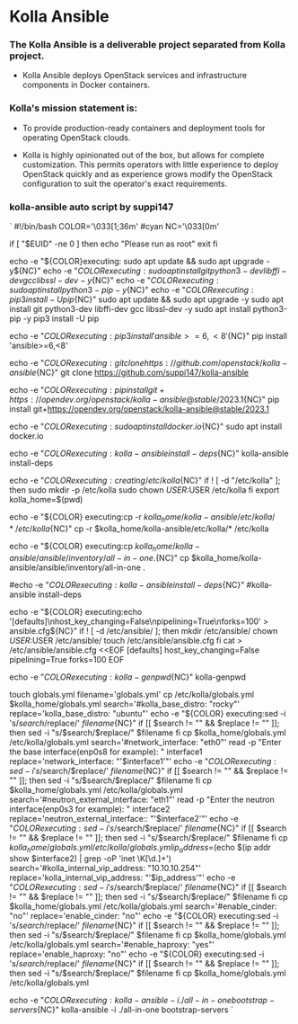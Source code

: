 # Kolla Ansible
### The Kolla Ansible is a deliverable project separated from Kolla project.

- Kolla Ansible deploys OpenStack services and infrastructure components in Docker containers.

### Kolla's mission statement is:

- To provide production-ready containers and deployment tools for operating OpenStack clouds.

- Kolla is highly opinionated out of the box, but allows for complete customization. This permits operators with little experience to deploy OpenStack quickly and as experience grows modify the OpenStack configuration to suit the operator's exact requirements.


### kolla-ansible auto script by suppi147
`
   #!/bin/bash
   COLOR='\033[1;36m' #cyan
   NC='\033[0m'

   if [ "$EUID" -ne 0 ]
   then echo "Please run as root"
   exit
   fi


   echo -e "${COLOR}executing: sudo apt update && sudo apt upgrade -y${NC}"
   echo -e "${COLOR}executing: sudo apt install git python3-dev libffi-dev gcc libssl-dev -y${NC}"
   echo -e "${COLOR}executing: sudo apt install python3-pip -y${NC}"
   echo -e "${COLOR}executing: pip3 install -U pip${NC}"
   sudo apt update && sudo apt upgrade -y
   sudo apt install git python3-dev libffi-dev gcc libssl-dev -y
   sudo apt install python3-pip -y
   pip3 install -U pip

   echo -e "${COLOR}executing: pip3 install 'ansible>=6,<8'${NC}"
   pip install 'ansible>=6,<8'

   echo -e "${COLOR}executing: git clone https://github.com/openstack/kolla-ansible${NC}"
   git clone https://github.com/suppi147/kolla-ansible

   echo -e "${COLOR}executing: pip install git+https://opendev.org/openstack/kolla-ansible@stable/2023.1${NC}"
   pip install git+https://opendev.org/openstack/kolla-ansible@stable/2023.1

   echo -e "${COLOR}executing: sudo apt install docker.io${NC}"
   sudo apt install docker.io

   echo -e "${COLOR}executing: kolla-ansible install-deps${NC}"
   kolla-ansible install-deps

   echo -e "${COLOR} executing: creating /etc/kolla${NC}"
   if ! [ -d "/etc/kolla" ]; then
         sudo mkdir -p /etc/kolla
         sudo chown $USER:$USER /etc/kolla
   fi
   export kolla_home=$(pwd)

   echo -e "${COLOR} executing:cp -r $kolla_home/kolla-ansible/etc/kolla/* /etc/kolla${NC}"
   cp -r $kolla_home/kolla-ansible/etc/kolla/* /etc/kolla

   echo -e "${COLOR} executing:cp $kolla_home/kolla-ansible/ansible/inventory/all-in-one .${NC}"
   cp $kolla_home/kolla-ansible/ansible/inventory/all-in-one .

   #echo -e "${COLOR} executing:kolla-ansible install-deps${NC}"
   #kolla-ansible install-deps

   echo -e "${COLOR} executing:echo '[defaults]\nhost_key_changing=False\npipelining=True\nforks=100' > ansible.cfg${NC}"
   if ! [ -d /etc/ansible/ ]; then
         mkdir /etc/ansible/
         chown $USER:$USER /etc/ansible/
         touch /etc/ansible/ansible.cfg
   fi
   cat > /etc/ansible/ansible.cfg <<EOF
   [defaults]
   host_key_changing=False
   pipelining=True
   forks=100
   EOF

   echo -e "${COLOR} executing:kolla-genpwd${NC}"
   kolla-genpwd

   touch globals.yml
   filename='globals.yml'
   cp /etc/kolla/globals.yml $kolla_home/globals.yml
   search='#kolla_base_distro: "rocky"'
   replace='kolla_base_distro: "ubuntu"'
   echo -e "${COLOR} executing:sed -i 's/$search/$replace/' $filename${NC}"
   if [[ $search != "" && $replace != "" ]]; then
   sed -i "s/$search/$replace/" $filename
   fi
   cp $kolla_home/globals.yml /etc/kolla/globals.yml
   search='#network_interface: "eth0"'
   read -p "Enter the base interface(enp0s8 for example): " interface1
   replace='network_interface: "'$interface1'"'
   echo -e "${COLOR} executing:sed -i 's/$search/$replace/' $filename${NC}"
   if [[ $search != "" && $replace != "" ]]; then
   sed -i "s/$search/$replace/" $filename
   fi
   cp $kolla_home/globals.yml /etc/kolla/globals.yml
   search='#neutron_external_interface: "eth1"'
   read -p "Enter the neutron interface(enp0s3 for example): " interface2
   replace='neutron_external_interface:: "'$interface2'"'
   echo -e "${COLOR} executing:sed -i 's/$search/$replace/' $filename${NC}"
   if [[ $search != "" && $replace != "" ]]; then
   sed -i "s/$search/$replace/" $filename
   fi
   cp $kolla_home/globals.yml /etc/kolla/globals.yml
   ip_address=$(echo $(ip addr show $interface2) | grep -oP 'inet \K[\d.]+')
   search='#kolla_internal_vip_address: "10.10.10.254"'
   replace='kolla_internal_vip_address: "'$ip_address'"'
   echo -e "${COLOR} executing:sed -i 's/$search/$replace/' $filename${NC}"
   if [[ $search != "" && $replace != "" ]]; then
   sed -i "s/$search/$replace/" $filename
   fi
   cp $kolla_home/globals.yml /etc/kolla/globals.yml
   search='#enable_cinder: "no"'
   replace='enable_cinder: "no"'
   echo -e "${COLOR} executing:sed -i 's/$search/$replace/' $filename${NC}"
   if [[ $search != "" && $replace != "" ]]; then
   sed -i "s/$search/$replace/" $filename
   fi
   cp $kolla_home/globals.yml /etc/kolla/globals.yml
   search='#enable_haproxy: "yes"'
   replace='enable_haproxy: "no"'
   echo -e "${COLOR} executing:sed -i 's/$search/$replace/' $filename${NC}"
   if [[ $search != "" && $replace != "" ]]; then
   sed -i "s/$search/$replace/" $filename
   fi
   cp $kolla_home/globals.yml /etc/kolla/globals.yml

   echo -e "${COLOR} executing: kolla-ansible -i ./all-in-one bootstrap-servers${NC}"
   kolla-ansible -i ./all-in-one bootstrap-servers
   `